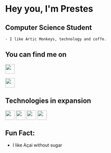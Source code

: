 # **Hey you, I'm Prestes**

## **Computer Science Student**
    - I like Artic Monkeys, technology and coffe.
    
## **You can find me on**
[<img align="center"  width="30rem" src="https://image.flaticon.com/icons/png/128/1384/1384088.png"/>](https://www.linkedin.com/in/breno-prestes-0543591b8/)

[<img align="center" width= "30rem" src="https://image.flaticon.com/icons/png/512/281/281752.png"/>](mailto:bcaua205@gmail.com)


## **Technologies in expansion**
<p float="left">
<img align="center" width="30rem" src="https://image.flaticon.com/icons/png/128/3522/3522240.png"/>
<img align="center" width="30rem" src="https://image.flaticon.com/icons/png/128/136/136448.png"/>
<img align="center" width="30rem" src="https://image.flaticon.com/icons/png/128/29/29104.png"/>
<img align="center" width="30rem" src="https://image.flaticon.com/icons/png/128/29/29600.png"/>
</p>

## **Fun Fact:**
   - I like Açai without sugar
